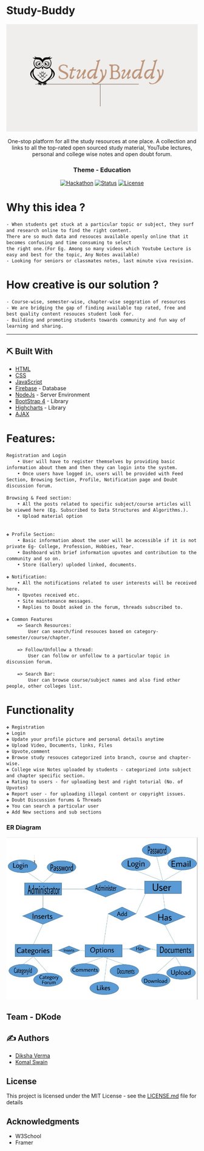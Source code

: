 # Study-Buddy
<p align="center">
  <a href="" rel="noopener">
    <img src="https://raw.githubusercontent.com/zenithexpo/Study-Buddy/master/StudyBird.png" alt="Project logo">
 </a>
</p>
<p align="center">  One-stop platform for all the study resources at one place. A collection and links to all the top-rated open sourced study material, YouTube lectures, personal and college wise notes and open doubt forum.
    <br> 
</p>
<h3 align="center">Theme - Education</h3>

<div align="center">

  [![Hackathon](https://img.shields.io/badge/hackathon-name-orange.svg)](https://codecamphackathon.netlify.app/) 
  [![Status](https://img.shields.io/badge/status-active-success.svg)]() 
  [![License](https://img.shields.io/badge/license-MIT-blue.svg)](LICENSE.md)

</div>

#  Why this idea ?
    - When students get stuck at a particular topic or subject, they surf and research online to find the right content. 
    There are so much data and resouces available openly online that it becomes confusing and time consuming to select 
    the right one.(For Eg. Among so many videos which Youtube Lecture is easy and best for the topic, Any Notes available)
    - Looking for seniors or classmates notes, last minute viva revision.
    
#  How creative is our solution ?
    - Course-wise, semester-wise, chapter-wise seggration of resources
    - We are bridging the gap of finding available top rated, free and best quality content resouces student look for.
    - Building and promoting students towards community and fun way of learning and sharing.

---
## ⛏️ Built With <a name = "tech_stack"></a>
- [HTML](https://developer.mozilla.org/en-US/docs/Web/HTML)
- [CSS](https://developer.mozilla.org/en-US/docs/Web/CSS)
- [JavaScript](https://www.javascript.com/)
- [Firebase](https://firebase.google.com/) - Database
- [NodeJs](https://nodejs.org/en/) - Server Environment
- [BootStrap 4](https://getbootstrap.com/) - Library
- [Highcharts](https://www.highcharts.com/) - Library
- [AJAX](https://jquery.com/)

# Features:


    Registration and Login 
        • User will have to register themselves by providing basic information about them and then they can login into the system. 
        • Once users have logged in, users will be provided with Feed Section, Browsing Section, Profile, Notification page and Doubt discussion forum. 

    Browsing & Feed section:   
        • All the posts related to specific subject/course articles will be viewed here (Eg. Subscribed to Data Structures and Algorithms.).
        • Upload material option 


    ❖ Profile Section:    
        • Basic information about the user will be accessible if it is not private Eg- College, Profession, Hobbies, Year. 
        • Dashboard with brief information upvotes and contribution to the community and so on. 
        • Store (Gallery) uploded linked, documents. 

    ❖ Notification: 
        • All the notifications related to user interests will be received here. 
        • Upvotes received etc. 
        • Site maintenance messages. 
        • Replies to Doubt asked in the forum, threads subscribed to.

    ❖ Common Features 
        => Search Resources:
            User can search/find resouces based on category- semester/course/chapter.

        => Follow/Unfollow a thread:
            User can follow or unfollow to a particular topic in discussion forum. 

        => Search Bar: 
            User can browse course/subject names and also find other people, other colleges list.


#  Functionality
    ❖ Registration
    ❖ Login
    ❖ Update your profile picture and personal details anytime
    ❖ Upload Video, Documents, links, Files 
    ❖ Upvote,comment
    ❖ Browse study resouces categorized into branch, course and chapter-wise.
    ❖ College wise Notes uploaded by students - categorized into subject and chapter specific section.
    ❖ Rating to users - for uploading best and right toturial (No. of Upvotes)
    ❖ Report user - for uploading illegal content or copyright issues.
    ❖ Doubt Discussion forums & Threads
    ❖ You can search a particular user
    ❖ Add New sections and sub sections
 ### ER Diagram <a name = "ER"></a>

<p align="center">
  <a href="" rel="noopener">
    <img src="https://raw.githubusercontent.com/zenithexpo/Study-Buddy/master/ER%20diagram.jpeg" alt="ER diagram">
 </a>
</p>
<p align="center">

## Team - DKode
## ✍️ Authors <a name = "authors"></a>
- [Diksha Verma](https://github.com/zenithexpo)
- [Komal Swain](https://github.com/SwainKomal)

## License

This project is licensed under the MIT License - see the [LICENSE.md](LICENSE.md) file for details

## Acknowledgments

* W3School
* Framer


